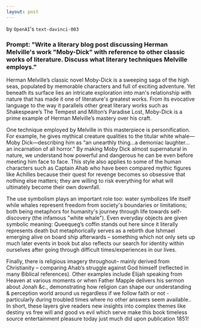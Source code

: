 ```yaml
---
layout: post
---
```

by `OpenAI`'s `text-davinci-003`

### Prompt: "Write a literary blog post discussing Herman Melville's work \"Moby-Dick\" with reference to other classic works of literature. Discuss what literary techniques Melville employs."

Herman Melville’s classic novel Moby-Dick is a sweeping saga of the high seas, populated by memorable characters and full of exciting adventure. Yet beneath its surface lies an intricate exploration into man's relationship with nature that has made it one of literature's greatest works. From its evocative language to the way it parallels other great literary works such as Shakespeare’s The Tempest and Milton’s Paradise Lost, Moby-Dick is a prime example of Herman Melville’s mastery over his craft. 

One technique employed by Melville in this masterpiece is personification. For example, he gives mythical creature qualities to the titular white whale—Moby Dick—describing him as “an unearthly thing…a demoniac laughter…an incarnation of all horror." By making Moby Dick almost supernatural in nature, we understand how powerful and dangerous he can be even before meeting him face to face. This style also applies to some of the human characters such as Captain Ahab who have been compared mythic figures like Achilles because their quest for revenge becomes so obsessive that nothing else matters; they are willing to risk everything for what will ultimately become their own downfall. 

The use symbolism plays an important role too: water symbolizes life itself while whales represent freedom from society's boundaries or limitations; both being metaphors for humanity's journey through life towards self-discovery (the infamous "white whale"). Even everyday objects are given symbolic meaning: Queequeg’s coffin stands out here since it literally represents death but metaphorically serves as a rebirth due Ishmael emerging alive on board ship afterwards – something which not only sets up much later events in book but also reflects our search for identity within ourselves after going through difficult times/experiences in our lives.  

Finally, there is religious imagery throughout– mainly derived from Christianity – comparing Ahab‘s struggle against God himself (reflected in many Biblical references). Other examples include Elijah speaking from Heaven at various moments or when Father Mapple delivers his sermon about Jonah &c., demonstrating how religion can shape our understanding & perception world around us regardless if we follow faith or not - particularly during troubled times where no other answers seem available.. In short, these layers give readers new insights into complex themes like destiny vs free will and good vs evil which serve make this book timeless source entertainment pleasure today just much did upon publication 1851!